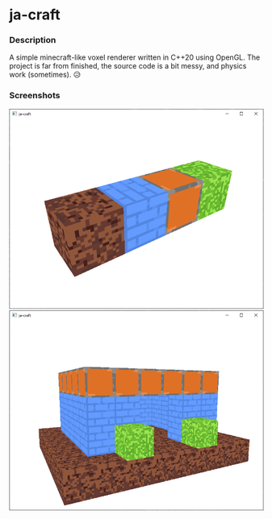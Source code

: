 # ja-craft
### Description
A simple minecraft-like voxel renderer written in C++20 using OpenGL. The project is far from finished, the source code is a bit messy, and physics work (sometimes). 
😥

### Screenshots
![img0](images/image0.png)
![img1](images/image1.png)
